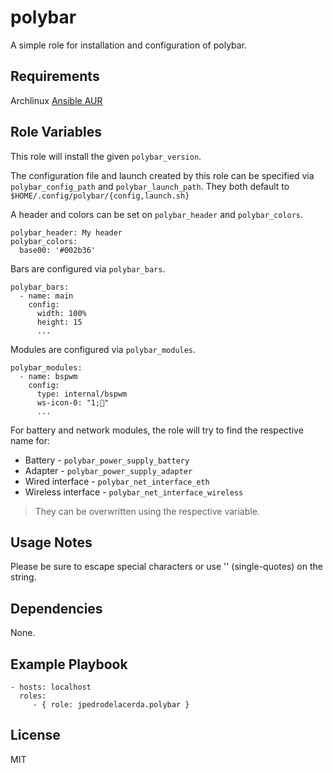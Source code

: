 polybar
=========

A simple role for installation and configuration of polybar.

Requirements
------------

Archlinux
[Ansible AUR](https://github.com/kewlfft/ansible-aur)


Role Variables
--------------

This role will install the given `polybar_version`.

The configuration file and launch created by this role can be specified via `polybar_config_path` and `polybar_launch_path`. They both default to `$HOME/.config/polybar/{config,launch.sh}`

A header and colors can be set on `polybar_header` and `polybar_colors`.
```
polybar_header: My header
polybar_colors:
  base00: '#002b36'
```

Bars are configured via `polybar_bars`.
```
polybar_bars:
  - name: main
    config:
	  width: 100%
	  height: 15
	  ...
```

Modules are configured via `polybar_modules`.
```
polybar_modules:
  - name: bspwm
    config:
	  type: internal/bspwm
      ws-icon-0: "1;"
	  ...
```

For battery and network modules, the role will try to find the respective name for:
- Battery - `polybar_power_supply_battery`
- Adapter - `polybar_power_supply_adapter`
- Wired interface - `polybar_net_interface_eth`
- Wireless interface - `polybar_net_interface_wireless`
> They can be overwritten using the respective variable.

Usage Notes
-----------

Please be sure to escape special characters or use '' (single-quotes) on the string.

Dependencies
------------

None.

Example Playbook
----------------

```
- hosts: localhost
  roles:
     - { role: jpedrodelacerda.polybar }
```

License
-------

MIT
